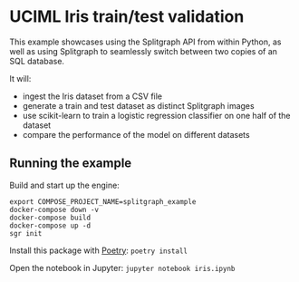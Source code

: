 # UCIML Iris train/test validation

This example showcases using the Splitgraph API from within Python, as well as using Splitgraph
to seamlessly switch between two copies of an SQL database.

It will:
 
 * ingest the Iris dataset from a CSV file
 * generate a train and test dataset as distinct Splitgraph images
 * use scikit-learn to train a logistic regression classifier on one half of the dataset
 * compare the performance of the model on different datasets

## Running the example

Build and start up the engine:

```
export COMPOSE_PROJECT_NAME=splitgraph_example 
docker-compose down -v
docker-compose build
docker-compose up -d
sgr init
```

Install this package with [Poetry](https://github.com/sdispater/poetry): `poetry install`

Open the notebook in Jupyter: `jupyter notebook iris.ipynb`
